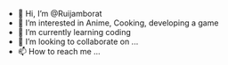 - 👋 Hi, I’m @Ruijamborat
- 👀 I’m interested in Anime, Cooking, developing a game
- 🌱 I’m currently learning coding
- 💞️ I’m looking to collaborate on ...
- 📫 How to reach me ...

<!---
Ruijamborat/Ruijamborat is a ✨ special ✨ repository because its `README.md` (this file) appears on your GitHub profile.
You can click the Preview link to take a look at your changes.
--->
